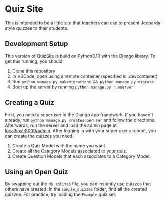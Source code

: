 # Quiz Site

This is intended to be a little site that teachers can use to present Jeopardy style quizzes to their students.

## Development Setup

This version of QuizSite is build on Python3.10 with the Django library. To get this running, you should:

1) Clone this repository
2) In VSCode, open using a remote container (specified in .devcontainer)
3) Run `python manage.py makemigrations && python manage.py migrate`
4) Boot up the server by running `python manage.py runserver`

## Creating a Quiz

First, you need a superuser in the Django app framework. If you haven't already, run `python manage.py createsuperuser` and follow the directions. Afterwards, run the server and load the admin page at [localhost:8000/admin](localhost:8000/admin). After logging in with your super user account, you can create the quizzes you need.

1) Create a Quiz Model with the name you want.
2) Create all the Category Models associated to your quiz.
3) Create Question Models that each associates to a Category Model.

## Using an Open Quiz

By swapping out the `db.sqlite3` file, you can instantly use quizzes that others have created. In the `sample_quizzes` folder, find all the created quizzes. For practice, try loading the `Example` quiz set.

